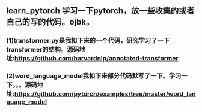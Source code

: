 ## learn_pytorch 学习一下pytorch，放一些收集的或者自己的写的代码。ojbk。
### (1)transformer.py是我扣下来的一个代码，研究学习了一下transformer的结构。源码地址:https://github.com/harvardnlp/annotated-transformer
### (2)word_language_model我扣下来部分代码默写了一下。学习一下。。。源码地址:https://github.com/pytorch/examples/tree/master/word_language_model

